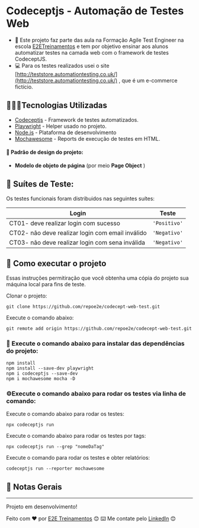 # Codeceptjs - Automação de Testes Web

- 📌 Este projeto faz parte das aula na Formação Agile Test Engineer na escola [E2ETreinamentos](https://e2etreinamentos.com.br/) e tem por objetivo ensinar aos alunos automatizar testes na camada web com o framework de testes CodeceptJS.
- 💻 Para os testes realizados usei o site [http://teststore.automationtesting.co.uk/](http://teststore.automationtesting.co.uk/) , que é um e-commerce fictício.


##  👨🏻‍💻Tecnologias Utilizadas
- [Codeceptjs](https://codecept.io/quickstart/) - Framework de testes automatizados.
-  [Playwright](https://codecept.io/helpers/Playwright/#playwright) - Helper usado no projeto.
- [Node.js](https://nodejs.org/en/) - Plataforma de desenvolvimento
- [Mochawesome](https://codecept.io/reports/#html) - Reports de execução de testes em HTML.

#### 🎨 Padrão de design do projeto:
-   **Modelo de objeto de página** (por meio **Page Object** )


## 🧪 Suítes de Teste:
Os testes funcionais foram distribuidos nas seguintes suítes:

   |  Login                                        |   Teste     |                          
   |-----------------------------------------------|-------------|
   |CT01- deve realizar login com sucesso                |`'Positivo'` |
   |CT02- não deve realizar login com email inválido     |`'Negativo'` |
   |CT03- não deve realizar login com sena inválida      |`'Negativo'` |

 
   
## 🚀 Como executar o projeto
Essas instruções permitiração que você obtenha uma cópia do projeto  sua máquina local para fins de teste.

Clonar o projeto:
```
git clone https://github.com/repoe2e/codecept-web-test.git
```

Execute o comando abaixo:
```
git remote add origin https://github.com/repoe2e/codecept-web-test.git
```

### 🤖 Execute o comando abaixo para instalar das dependências do projeto:
```
npm install
npm install --save-dev playwright
npm i codeceptjs --save-dev
npm i mochawesome mocha -D
```
### ⚙️Execute o comando abaixo para rodar os testes via linha de comando:

Execute o comando abaixo para rodar os testes:
```
npx codeceptjs run 
```
Execute o comando abaixo para rodar os testes por tags:
```
npx codeceptjs run --grep "nomeDaTag"
```
Execute o comando para rodar os testes e obter relatórios:
```
codeceptjs run --reporter mochawesome
```

## 📌 Notas Gerais
 ---
 Projeto em desenvolvimento!
 
Feito com ❤️ por [E2E Treinamentos](https://github.com/repoe2e) 😊
⌨️ Me contate pelo [LinkedIn](https://www.linkedin.com/company/e2e-treinamentos/) 😊
